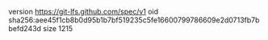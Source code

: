 version https://git-lfs.github.com/spec/v1
oid sha256:aee45f1cb8b0d95b1b7bf519235c5fe16600799786609e2d0713fb7bbefd243d
size 1215
